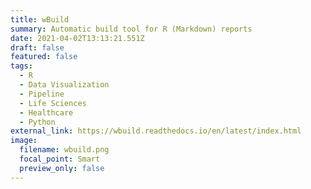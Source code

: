 ```yaml
---
title: wBuild
summary: Automatic build tool for R (Markdown) reports
date: 2021-04-02T13:13:21.551Z
draft: false
featured: false
tags:
  - R
  - Data Visualization
  - Pipeline
  - Life Sciences
  - Healthcare
  - Python
external_link: https://wbuild.readthedocs.io/en/latest/index.html
image:
  filename: wbuild.png
  focal_point: Smart
  preview_only: false
---
```

